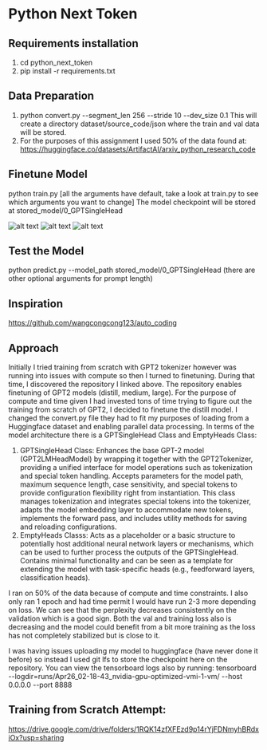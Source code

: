 # Python Next Token

## Requirements installation
1) cd python_next_token
2) pip install -r requirements.txt

## Data Preparation
1) python convert.py --segment_len 256 --stride 10 --dev_size 0.1
This will create a directory dataset/source_code/json where the train and val data will be stored.
2) For the purposes of this assignment I used 50% of the data found at: https://huggingface.co/datasets/ArtifactAI/arxiv_python_research_code

## Finetune Model
python train.py [all the arguments have default, take a look at train.py to see which arguments you want to change]
The model checkpoint will be stored at stored_model/0_GPTSingleHead

![alt text](train_loss.png)
![alt text](val_loss.png)
![alt text](val_perplexity.png)

## Test the Model
python predict.py --model_path stored_model/0_GPTSingleHead (there are other optional arguments for prompt length)

## Inspiration
https://github.com/wangcongcong123/auto_coding 

## Approach 
Initially I tried training from scratch with GPT2 tokenizer however was running into issues with compute so then I turned to finetuning. During that time, I discovered the repository I linked above. The repository enables finetuning of GPT2 models (distill, medium, large). For the purpose of compute and time given I had invested tons of time trying to figure out the training from scratch of GPT2, I decided to finetune the distill model. I changed the convert.py file they had to fit my purposes of loading from a Huggingface dataset and enabling parallel data processing. In terms of the model architecture there is a GPTSingleHead Class and EmptyHeads Class:
1) GPTSingleHead Class: Enhances the base GPT-2 model (GPT2LMHeadModel) by wrapping it together with the GPT2Tokenizer, providing a unified interface for model operations such as tokenization and special token handling. Accepts parameters for the model path, maximum sequence length, case sensitivity, and special tokens to provide configuration flexibility right from instantiation. This class manages tokenization and integrates special tokens into the tokenizer, adapts the model embedding layer to accommodate new tokens, implements the forward pass, and includes utility methods for saving and reloading configurations.
2) EmptyHeads Classs: Acts as a placeholder or a basic structure to potentially host additional neural network layers or mechanisms, which can be used to further process the outputs of the GPTSingleHead. Contains minimal functionality and can be seen as a template for extending the model with task-specific heads (e.g., feedforward layers, classification heads).

I ran on 50% of the data because of compute and time constraints. I also only ran 1 epoch and had time permit I would have run 2-3 more depending on loss. We can see that the perplexity decreases consistently on the validation which is a good sign. Both the val and training loss also is decreasing and the model could benefit from a bit more training as the loss has not completely stabilized but is close to it. 

I was having issues uploading my model to huggingface (have never done it before) so instead I used git lfs to store the checkpoint here on the repository. You can view the tensorboard logs also by running: tensorboard --logdir=runs/Apr26_02-18-43_nvidia-gpu-optimized-vmi-1-vm/ --host 0.0.0.0 --port 8888

## Training from Scratch Attempt:
https://drive.google.com/drive/folders/1RQK14zfXFEzd9p14rYjFDNmyhBRdxiOx?usp=sharing 
